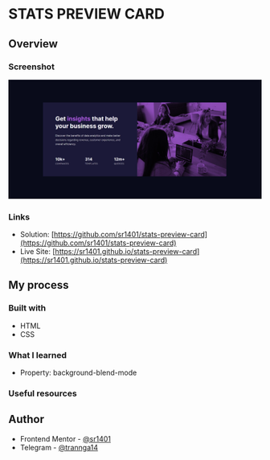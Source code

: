 # STATS PREVIEW CARD

## Overview

### Screenshot

![image product desktop](/design/design_desktop.png)
### Links

- Solution: [https://github.com/sr1401/stats-preview-card](https://github.com/sr1401/stats-preview-card)
- Live Site: [https://sr1401.github.io/stats-preview-card](https://sr1401.github.io/stats-preview-card)

## My process

### Built with

- HTML
- CSS

### What I learned
- Property: background-blend-mode

### Useful resources

## Author

- Frontend Mentor - [@sr1401](https://www.frontendmentor.io/profile/sr1401)
- Telegram - [@trannga14](https://web.telegram.org/k/#@trannga14)
